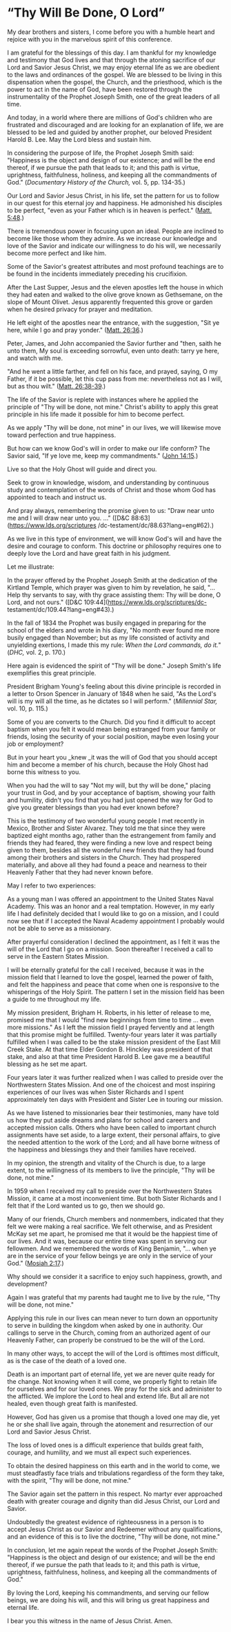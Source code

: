 # “Thy Will Be Done, O Lord”

My dear brothers and sisters, I come before you with a humble heart and
rejoice with you in the marvelous spirit of this conference.

I am grateful for the blessings of this day. I am thankful for my knowledge
and testimony that God lives and that through the atoning sacrifice of our
Lord and Savior Jesus Christ, we may enjoy eternal life as we are obedient to
the laws and ordinances of the gospel. We are blessed to be living in this
dispensation when the gospel, the Church, and the priesthood, which is the
power to act in the name of God, have been restored through the
instrumentality of the Prophet Joseph Smith, one of the great leaders of all
time.

And today, in a world where there are millions of God's children who are
frustrated and discouraged and are looking for an explanation of life, we are
blessed to be led and guided by another prophet, our beloved President Harold
B. Lee. May the Lord bless and sustain him.

In considering the purpose of life, the Prophet Joseph Smith said: "Happiness
is the object and design of our existence; and will be the end thereof, if we
pursue the path that leads to it; and this path is virtue, uprightness,
faithfulness, holiness, and keeping all the commandments of God."
(_Documentary History of the Church,_ vol. 5, pp. 134-35.)

Our Lord and Savior Jesus Christ, in his life, set the pattern for us to
follow in our quest for this eternal joy and happiness. He admonished his
disciples to be perfect, "even as your Father which is in heaven is perfect."
([Matt. 5:48](https://www.lds.org/scriptures/nt/matt/5.48?lang=eng#47).)

There is tremendous power in focusing upon an ideal. People are inclined to
become like those whom they admire. As we increase our knowledge and love of
the Savior and indicate our willingness to do his will, we necessarily become
more perfect and like him.

Some of the Savior's greatest attributes and most profound teachings are to be
found in the incidents immediately preceding his crucifixion.

After the Last Supper, Jesus and the eleven apostles left the house in which
they had eaten and walked to the olive grove known as Gethsemane, on the slope
of Mount Olivet. Jesus apparently frequented this grove or garden when he
desired privacy for prayer and meditation.

He left eight of the apostles near the entrance, with the suggestion, "Sit ye
here, while I go and pray yonder." ([Matt.
26:36](https://www.lds.org/scriptures/nt/matt/26.36?lang=eng#35).)

Peter, James, and John accompanied the Savior further and "then, saith he unto
them, My soul is exceeding sorrowful, even unto death: tarry ye here, and
watch with me.

"And he went a little farther, and fell on his face, and prayed, saying, O my
Father, if it be possible, let this cup pass from me: nevertheless not as I
will, but as thou wilt." ([Matt.
26:38-39](https://www.lds.org/scriptures/nt/matt/26.38-39?lang=eng#37).)

The life of the Savior is replete with instances where he applied the
principle of "Thy will be done, not mine." Christ's ability to apply this
great principle in his life made it possible for him to become perfect.

As we apply "Thy will be done, not mine" in our lives, we will likewise move
toward perfection and true happiness.

But how can we know God's will in order to make our life conform? The Savior
said, "If ye love me, keep my commandments." ([John
14:15](https://www.lds.org/scriptures/nt/john/14.15?lang=eng#14).)

Live so that the Holy Ghost will guide and direct you.

Seek to grow in knowledge, wisdom, and understanding by continuous study and
contemplation of the words of Christ and those whom God has appointed to teach
and instruct us.

And pray always, remembering the promise given to us: "Draw near unto me and I
will draw near unto you. ..." ([D&amp;C 88:63](https://www.lds.org/scriptures
/dc-testament/dc/88.63?lang=eng#62).)

As we live in this type of environment, we will know God's will and have the
desire and courage to conform. This doctrine or philosophy requires one to
deeply love the Lord and have great faith in his judgment.

Let me illustrate:

In the prayer offered by the Prophet Joseph Smith at the dedication of the
Kirtland Temple, which prayer was given to him by revelation, he said, "... Help
thy servants to say, with thy grace assisting them: Thy will be done, O Lord,
and not ours." ([D&amp;C 109:44](https://www.lds.org/scriptures/dc-
testament/dc/109.44?lang=eng#43).)

In the fall of 1834 the Prophet was busily engaged in preparing for the school
of the elders and wrote in his diary, "No month ever found me more busily
engaged than November; but as my life consisted of activity and unyielding
exertions, I made this my rule: _When the Lord commands, do it._" (_DHC,_ vol.
2, p. 170.)

Here again is evidenced the spirit of "Thy will be done." Joseph Smith's life
exemplifies this great principle.

President Brigham Young's feeling about this divine principle is recorded in a
letter to Orson Spencer in January of 1848 when he said, "As the Lord's will
is my will all the time, as he dictates so I will perform." (_Millennial
Star,_ vol. 10, p. 115.)

Some of you are converts to the Church. Did you find it difficult to accept
baptism when you felt it would mean being estranged from your family or
friends, losing the security of your social position, maybe even losing your
job or employment?

But in your heart you _knew _it was the will of God that you should accept him
and become a member of his church, because the Holy Ghost had borne this
witness to you.

When you had the will to say "Not my will, but thy will be done," placing your
trust in God, and by your acceptance of baptism, showing your faith and
humility, didn't you find that you had just opened the way for God to give you
greater blessings than you had ever known before?

This is the testimony of two wonderful young people I met recently in Mexico,
Brother and Sister Alvarez. They told me that since they were baptized eight
months ago, rather than the estrangement from family and friends they had
feared, they were finding a new love and respect being given to them, besides
all the wonderful new friends that they had found among their brothers and
sisters in the Church. They had prospered materially, and above all they had
found a peace and nearness to their Heavenly Father that they had never known
before.

May I refer to two experiences:

As a young man I was offered an appointment to the United States Naval
Academy. This was an honor and a real temptation. However, in my early life I
had definitely decided that I would like to go on a mission, and I could now
see that if I accepted the Naval Academy appointment I probably would not be
able to serve as a missionary.

After prayerful consideration I declined the appointment, as I felt it was the
will of the Lord that I go on a mission. Soon thereafter I received a call to
serve in the Eastern States Mission.

I will be eternally grateful for the call I received, because it was in the
mission field that I learned to love the gospel, learned the power of faith,
and felt the happiness and peace that come when one is responsive to the
whisperings of the Holy Spirit. The pattern I set in the mission field has
been a guide to me throughout my life.

My mission president, Brigham H. Roberts, in his letter of release to me,
promised me that I would "find new beginnings from time to time ... even more
missions." As I left the mission field I prayed fervently and at length that
this promise might be fulfilled. Twenty-four years later it was partially
fulfilled when I was called to be the stake mission president of the East Mill
Creek Stake. At that time Elder Gordon B. Hinckley was president of that
stake, and also at that time President Harold B. Lee gave me a beautiful
blessing as he set me apart.

Four years later it was further realized when I was called to preside over the
Northwestern States Mission. And one of the choicest and most inspiring
experiences of our lives was when Sister Richards and I spent approximately
ten days with President and Sister Lee in touring our mission.

As we have listened to missionaries bear their testimonies, many have told us
how they put aside dreams and plans for school and careers and accepted
mission calls. Others who have been called to important church assignments
have set aside, to a large extent, their personal affairs, to give the needed
attention to the work of the Lord; and all have borne witness of the happiness
and blessings they and their families have received.

In my opinion, the strength and vitality of the Church is due, to a large
extent, to the willingness of its members to live the principle, "Thy will be
done, not mine."

In 1959 when I received my call to preside over the Northwestern States
Mission, it came at a most inconvenient time. But both Sister Richards and I
felt that if the Lord wanted us to go, then we should go.

Many of our friends, Church members and nonmembers, indicated that they felt
we were making a real sacrifice. We felt otherwise, and as President McKay set
me apart, he promised me that it would be the happiest time of our lives. And
it was, because our entire time was spent in serving our fellowmen. And we
remembered the words of King Benjamin, "... when ye are in the service of your
fellow beings ye are only in the service of your God." ([Mosiah
2:17](https://www.lds.org/scriptures/bofm/mosiah/2.17?lang=eng#16).)

Why should we consider it a sacrifice to enjoy such happiness, growth, and
development?

Again I was grateful that my parents had taught me to live by the rule, "Thy
will be done, not mine."

Applying this rule in our lives can mean never to turn down an opportunity to
serve in building the kingdom when asked by one in authority. Our callings to
serve in the Church, coming from an authorized agent of our Heavenly Father,
can properly be construed to be the will of the Lord.

In many other ways, to accept the will of the Lord is ofttimes most difficult,
as is the case of the death of a loved one.

Death is an important part of eternal life, yet we are never quite ready for
the change. Not knowing when it will come, we properly fight to retain life
for ourselves and for our loved ones. We pray for the sick and administer to
the afflicted. We implore the Lord to heal and extend life. But all are not
healed, even though great faith is manifested.

However, God has given us a promise that though a loved one may die, yet he or
she shall live again, through the atonement and resurrection of our Lord and
Savior Jesus Christ.

The loss of loved ones is a difficult experience that builds great faith,
courage, and humility, and we must all expect such experiences.

To obtain the desired happiness on this earth and in the world to come, we
must steadfastly face trials and tribulations regardless of the form they
take, with the spirit, "Thy will be done, not mine."

The Savior again set the pattern in this respect. No martyr ever approached
death with greater courage and dignity than did Jesus Christ, our Lord and
Savior.

Undoubtedly the greatest evidence of righteousness in a person is to accept
Jesus Christ as our Savior and Redeemer without any qualifications, and an
evidence of this is to live the doctrine, "Thy will be done, not mine."

In conclusion, let me again repeat the words of the Prophet Joseph Smith:
"Happiness is the object and design of our existence; and will be the end
thereof, if we pursue the path that leads to it; and this path is virtue,
uprightness, faithfulness, holiness, and keeping all the commandments of God."

By loving the Lord, keeping his commandments, and serving our fellow beings,
we are doing his will, and this will bring us great happiness and eternal
life.

I bear you this witness in the name of Jesus Christ. Amen.

